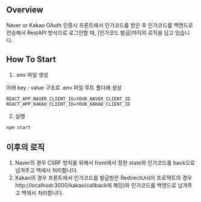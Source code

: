 ## Overview 

Naver or Kakao OAuth 인증시 프론트에서 인가코드를 받은 후 인가코드를 백엔드로 전송해서 RestAPI 방식으로 로그인할 때, [인가코드 발급]까지의 로직을 담고 있습니다. 

## How To Start

1. .env 파일 생성

아래 key : value 구조로 .env 파일 루트 폴더에 생성

```properties
REACT_APP_NAVER_CLIENT_ID=YOUR_NAVER_CLIENT_ID
REACT_APP_KAKAO_CLIENT_ID=YOUR_KAKAO_CLIENT_ID
```

2. 실행

```console
npm start
```

## 이후의 로직 

1. Naver의 경우 CSRF 방지를 위해서 front에서 정한 state와 인가코드를 back으로 넘겨주고 백에서 처리합니다.
1. Kakao의 경우 프론트에서 인가코드를 발급받은 RedirectUri(이 프로젝트의 경우 http://localhost:3000/kakao/callback에 해당)와 인가코드를 백엔드로 넘겨주고 백에서 처리합니다.
